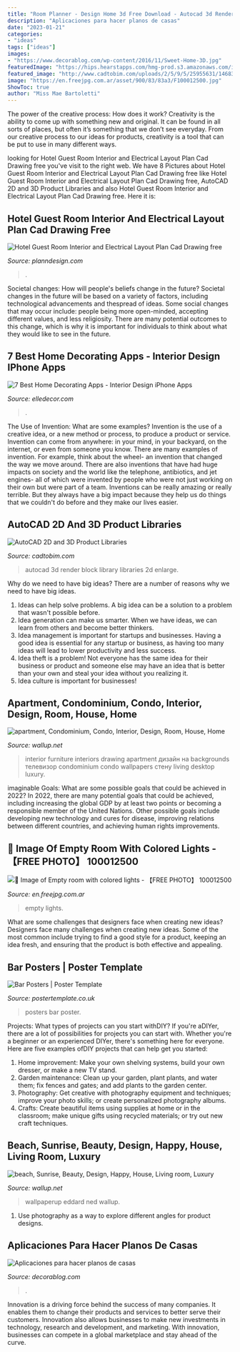 ```yaml
---
title: "Room Planner - Design Home 3d Free Download - Autocad 3d Render Block Library Libraries 2d Enlarge"
description: "Aplicaciones para hacer planos de casas"
date: "2023-01-21"
categories:
- "ideas"
tags: ["ideas"]
images:
- "https://www.decorablog.com/wp-content/2016/11/Sweet-Home-3D.jpg"
featuredImage: "https://hips.hearstapps.com/hmg-prod.s3.amazonaws.com/images/vimr-3d-hand-in-room-portrait-1497290195.jpg?crop=1xw:1xh;center,top&amp;resize=768:*"
featured_image: "http://www.cadtobim.com/uploads/2/5/9/5/25955631/1468306_1_orig.jpg"
image: "https://en.freejpg.com.ar/asset/900/83/83a3/F100012500.jpg"
ShowToc: true
author: "Miss Mae Bartoletti"
---
```



The power of the creative process: How does it work?
Creativity is the ability to come up with something new and original. It can be found in all sorts of places, but often it’s something that we don’t see everyday. From our creative process to our ideas for products, creativity is a tool that can be put to use in many different ways.

	

		
looking for Hotel Guest Room Interior and Electrical Layout Plan Cad Drawing free you've visit to the right web. We have 8 Pictures about Hotel Guest Room Interior and Electrical Layout Plan Cad Drawing free like Hotel Guest Room Interior and Electrical Layout Plan Cad Drawing free, AutoCAD 2D and 3D Product Libraries and also Hotel Guest Room Interior and Electrical Layout Plan Cad Drawing free. Here it is:
		
    
## Hotel Guest Room Interior And Electrical Layout Plan Cad Drawing Free

<img loading=lazy src="https://www.planndesign.com/sites/default/files/styles/1200x620/public/2019/09/hotel-guest-room-interior-and-electrical-layout-plan-cad-drawing-free-download.jpg?itok=bftTNp0_" onerror="this.onerror=null;this.src='https://tse1.mm.bing.net/th?id=OIP.cUxk7mjlHCafw_mBYrZomAHaD0&amp;pid=15.1';" alt="Hotel Guest Room Interior and Electrical Layout Plan Cad Drawing free">

_Source: planndesign.com_

>. 

	

Societal changes: How will people's beliefs change in the future?
Societal changes in the future will be based on a variety of factors, including technological advancements and thespread of ideas. Some social changes that may occur include: people being more open-minded, accepting different values, and less religiosity. There are many potential outcomes to this change, which is why it is important for individuals to think about what they would like to see in the future.

    
## 7 Best Home Decorating Apps - Interior Design IPhone Apps

<img loading=lazy src="https://hips.hearstapps.com/hmg-prod.s3.amazonaws.com/images/vimr-3d-hand-in-room-portrait-1497290195.jpg?crop=1xw:1xh;center,top&amp;resize=768:*" onerror="this.onerror=null;this.src='https://tse2.mm.bing.net/th?id=OIP.BYPxjh018kxOAu4Mk3H-pQHaLH&amp;pid=15.1';" alt="7 Best Home Decorating Apps - Interior Design iPhone Apps">

_Source: elledecor.com_

>. 

	

The Use of Invention: What are some examples?
Invention is the use of a creative idea, or a new method or process, to produce a product or service. Invention can come from anywhere: in your mind, in your backyard, on the internet, or even from someone you know. 
There are many examples of invention. For example, think about the wheel- an invention that changed the way we move around. There are also inventions that have had huge impacts on society and the world like the telephone, antibiotics, and jet engines- all of which were invented by people who were not just working on their own but were part of a team. 
Inventions can be really amazing or really terrible. But they always have a big impact because they help us do things that we couldn't do before and they make our lives easier.

    
## AutoCAD 2D And 3D Product Libraries

<img loading=lazy src="http://www.cadtobim.com/uploads/2/5/9/5/25955631/1468306_1_orig.jpg" onerror="this.onerror=null;this.src='https://tse3.mm.bing.net/th?id=OIP.0oSWkC83gWR-KrX8hJDohAHaEK&amp;pid=15.1';" alt="AutoCAD 2D and 3D Product Libraries">

_Source: cadtobim.com_

>autocad 3d render block library libraries 2d enlarge. 

	

Why do we need to have big ideas?
There are a number of reasons why we need to have big ideas. 
1. Ideas can help solve problems. A big idea can be a solution to a problem that wasn't possible before. 
2. Idea generation can make us smarter. When we have ideas, we can learn from others and become better thinkers. 
3. Idea management is important for startups and businesses. Having a good idea is essential for any startup or business, as having too many ideas will lead to lower productivity and less success. 
4. Idea theft is a problem! Not everyone has the same idea for their business or product and someone else may have an idea that is better than your own and steal your idea without you realizing it. 
5. Idea culture is important for businesses!

    
## Apartment, Condominium, Condo, Interior, Design, Room, House, Home

<img loading=lazy src="https://wallup.net/wp-content/uploads/2019/09/589923-apartment-condominium-condo-interior-design-room-house-home-furniture-3.jpg" onerror="this.onerror=null;this.src='https://tse2.mm.bing.net/th?id=OIP.Tq2UDsPyeB_dN7Yevcf3MwHaEr&amp;pid=15.1';" alt="apartment, Condominium, Condo, Interior, Design, Room, House, Home">

_Source: wallup.net_

>interior furniture interiors drawing apartment дизайн на backgrounds телевизор condominium condo wallpapers стену living desktop luxury. 

	

imaginable Goals: What are some possible goals that could be achieved in 2022?
In 2022, there are many potential goals that could be achieved, including increasing the global GDP by at least two points or becoming a responsible member of the United Nations. Other possible goals include developing new technology and cures for disease, improving relations between different countries, and achieving human rights improvements.

    
## 🥇 Image Of Empty Room With Colored Lights - 【FREE PHOTO】 100012500

<img loading=lazy src="https://en.freejpg.com.ar/asset/900/83/83a3/F100012500.jpg" onerror="this.onerror=null;this.src='https://tse3.mm.bing.net/th?id=OIP.OhzESrR-NWYIQdnfUfp3wAHaE8&amp;pid=15.1';" alt="🥇 Image of Empty room with colored lights - 【FREE PHOTO】 100012500">

_Source: en.freejpg.com.ar_

>empty lights. 

	

What are some challenges that designers face when creating new ideas?
Designers face many challenges when creating new ideas. Some of the most common include trying to find a good style for a product, keeping an idea fresh, and ensuring that the product is both effective and appealing.

    
## Bar Posters | Poster Template

<img loading=lazy src="https://www.postertemplate.co.uk/wp-content/uploads/2018/07/DrinkWiseStandardDrinks-A4-1-724x1024.png" onerror="this.onerror=null;this.src='https://tse1.mm.bing.net/th?id=OIP.9wtqyAPvA9OFZIPYB32EIgHaKe&amp;pid=15.1';" alt="Bar Posters | Poster Template">

_Source: postertemplate.co.uk_

>posters bar poster. 

	

Projects: What types of projects can you start withDIY?
If you're aDIYer, there are a lot of possibilities for projects you can start with. Whether you're a beginner or an experienced DIYer, there's something here for everyone. Here are five examples ofDIY projects that can help get you started: 
1. Home improvement: Make your own shelving systems, build your own dresser, or make a new TV stand.
2. Garden maintenance: Clean up your garden, plant plants, and water them; fix fences and gates; and add plants to the garden center.
3. Photography: Get creative with photography equipment and techniques; improve your photo skills; or create personalized photography albums.
4. Crafts: Create beautiful items using supplies at home or in the classroom; make unique gifts using recycled materials; or try out new craft techniques.

    
## Beach, Sunrise, Beauty, Design, Happy, House, Living Room, Luxury

<img loading=lazy src="https://wallup.net/wp-content/uploads/2019/10/641656-beach-sunrise-beauty-design-happy-house-living-room-luxury-relax-sofa-style-villa-windows-interior.jpg" onerror="this.onerror=null;this.src='https://tse3.mm.bing.net/th?id=OIP.dgnk3q7WDi3OElHt3poMmQHaE8&amp;pid=15.1';" alt="beach, Sunrise, Beauty, Design, Happy, House, Living room, Luxury">

_Source: wallup.net_

>wallpaperup eddard ned wallup. 

	

1. Use photography as a way to explore different angles for product designs.

    
## Aplicaciones Para Hacer Planos De Casas

<img loading=lazy src="https://www.decorablog.com/wp-content/2016/11/Sweet-Home-3D.jpg" onerror="this.onerror=null;this.src='https://tse2.mm.bing.net/th?id=OIP.lYPzEmW2UvNZglCo9zrFBwHaEK&amp;pid=15.1';" alt="Aplicaciones para hacer planos de casas">

_Source: decorablog.com_

>. 

	

Innovation is a driving force behind the success of many companies. It enables them to change their products and services to better serve their customers. Innovation also allows businesses to make new investments in technology, research and development, and marketing. With innovation, businesses can compete in a global marketplace and stay ahead of the curve.

